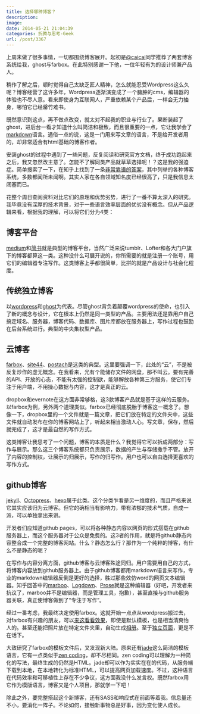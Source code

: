 ```yaml
---
title: 选择哪种博客？
description: 
image: 
date: 2014-05-21 21:04:39
categories: 折腾与思考-Geek
url: /post/3367
---
```


上周末做了很多事情，一切都围绕博客展开。起初是[@caicai](http://www.cai-cai.me/)同学推荐了两套博客系统给我，ghost与farbox。在此特别感谢一下他，一位年轻有为的设计师兼产品人。

稍作了解之后，顿时觉得自己太缺乏匠人精神，怎么就能忍受Wordpress这么久呢？博客经营了这许多年，Wordpress逐渐演变成了一个臃肿的cms，编辑器的体验也不尽人意。看来即使身为互联网人，严重依赖某个产品后，一样会无力抽身，哪怕它已经罄竹难书。

既然意识到这点，再不做点改变，就太对不起我的职业与行业了。果断装起了ghost，进后台一看才知道什么叫简洁和极致，而且很重要的一点，它让我学会了[markdown](http://wowubuntu.com/markdown/)语言。通俗一点的说，这是一门用来写文章的语言，不是给开发者用的，却非常适合有html基础的博客作者。

安装ghost的过程中遇到了一些问题，反复阅读和研究官方文档，终于成功跑起来之后，我又忽然改主意了。怎能不了解同类产品就草草选择呢！？这是我的强迫症。简单搜索了一下，在知乎上找到了一条[非常靠谱的答案](http://www.zhihu.com/question/21981094)，其中列举的各种博客系统，多数都闻所未闻啊。其实人家在各自领域知名度已经很高了，只是我信息太闭塞而已。

花整个周日查阅资料对比它们的原理和优势劣势，进行了一番不算太深入的研究。我毕竟没有深厚的技术背景，对于一些语言效率层面的优劣没有概念。但从产品逻辑来看，根据我的理解，可以将它们分为4类：

## 博客平台

[medium](https://medium.com/)和[简书](http://jianshu.io/)就是典型的博客平台，当然广泛来说tumblr、Lofter和各大门户旗下的博客都算这一类。这种没什么可展开说的，你所需要的就是注册一个账号，用它们的编辑器专注写作。这类博客上手都很简单，比拼的就是产品设计与社会化程度。

## 传统独立博客
 
以[wordpress](http://wordpress.com/)和[ghost](https://ghost.org/)为代表。尽管ghost背负着颠覆wordpress的使命，也引入了新的概念与设计，它在根本上仍然是同一类型的产品。主要用法还是靠用户自己搞定域名、服务器，博客代码、数据库、图片库都放在服务器上，写作过程也鼓励在后台系统进行。典型的中央集权型产品。

## 云博客

[farbox](https://www.farbox.com/)、[site44](http://www.site44.com/)、[postach](http://postach.io/)是这类的典型。这里要强调一下，此处的“云”，不是被反复炒作的虚无概念。在我看来，光有个能储存文件的网盘，那不叫云。要有完善的API、开放的心态，不能有太强的控制欲，能够解放各种第三方服务，使它们专注于用户端，不用操心数据与内容，这才是真正的云。

dropbox和evernote在这方面非常够格，这3款博客产品就是基于这样的云服务。以farbox为例，另外两个道理类似。farbox已经彻底脱胎于博客这一概念了。想像一下，dropbox里的一个文件就是一篇文章，把它们放在特定的文件夹中，这些文件就自动发布在你的博客网站上了，听起来相当激动人心。写文章，保存，然后就完成了，这才是最自然的写作方式。

这类博客让我思考了一个问题，博客的本质是什么？我觉得它可以拆成两部分：写作与展示。那么这三个博客系统都只负责展示，数据的产生与存储撒手不管。放开了内容的控制权，让展示的归展示，写作的归写作。用户也可以自由选择更喜欢的写作方式。

## github博客

[jekyll](http://jekyllrb.com/)、[Octopress](http://octopress.org/)、[hexo](http://hexo.io/index.html)属于此类。这个分类乍看是另一维度的，而且严格来说它其实应该归为云博客。但它的确相当有影响力，带有浓郁的技术气质，自成一派，可以单独拿出来讲。

开发者们应知道github pages，可以将各种静态内容以网页的形式搭载在github服务器上，而这个服务器对于公众是免费的。这3者的作用，就是将github静态内容整合成一个完整的博客网站。什么？静态怎么行？那作为一个纯粹的博客，有什么不是静态的呢？

在写作与内容分离方面，github博客与云博客殊途同归。用户需要用自己的方式，将博客内容放到github服务器上。由于github博客都用markdown语言来写作，专业的markdown编辑器反倒是更好的选择，胜过那些效仿word的网页文本编辑器。知乎回答中的[marboo](http://marboo.biz/)、[Logdown](http://logdown.com/)、[Prose](http://prose.io/)就是这种编辑器（好吧，开发者来抗议了，marboo并不是编辑器，而是管理工具，抱歉），甚至直接与github服务器关联，真正使博客做到了“专注于写作”。

经过一番考虑，我最终决定使用farbox。这就开始一点点从wordpress搬过去，对farbox有兴趣的朋友，可以[来这看看效果](http://colachan.farbox.com/)，即使是默认模板，也是相当清爽怡人的。甚至还能把照片放在特定文件夹里，自动生成[相册](http://colachan.farbox.com/album/)。至于[独立页面](http://colachan.farbox.com/about)，更是不在话下。

大致研究了farbox的模板文件后，又发现新大陆。原来还有[jade](http://jade-lang.com/)这么简洁的模板语言，它有一点类似于[zen coding](https://code.google.com/p/zen-coding/)，却不尽相同。zen coding可以理解为一种简化的写法，最终生成的仍然是HTML。jade却可以作为实实在在的代码，从服务端下载到本地，在本地转化为标准HTML，可以提高网页加载速度。不过，这种语言在代码效率和可移植性上存在不少争议，这方面我没什么发言权。既然farbox用它作为模版语言，博客又是个人项目，那就学一下吧！

除此之外，要完整搭起这个新博客，还有SASS和响应式在前面等着我。信息量还不小，要消化一阵子。不论如何，接触新事物总是好事，因为变化使人成长。